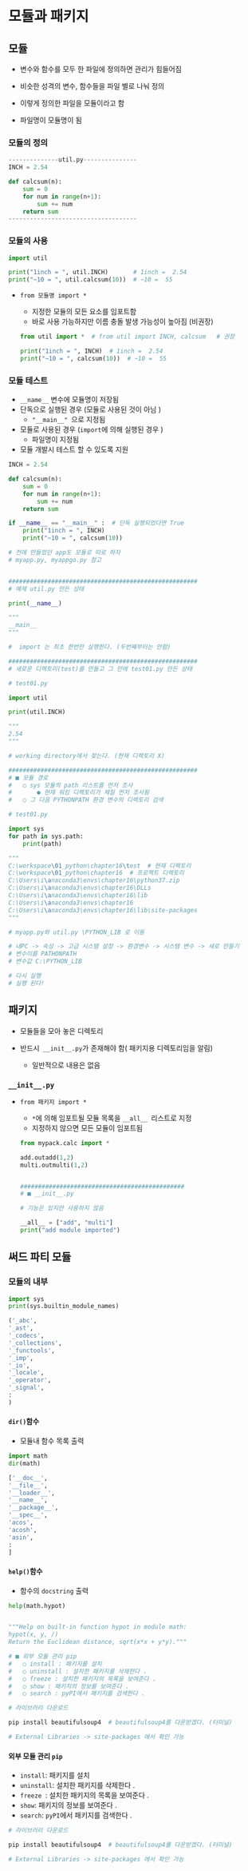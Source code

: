 # 모듈과 패키지

## 모듈

* 변수와 함수를 모두 한 파일에 정의하면 관리가 힘들어짐

* 비슷한 성격의 변수, 함수들을 파일 별로 나눠 정의

* 이렇게 정의한 파일을 모듈이라고 함

* 파일명이 모듈명이 됨

  

### 모듈의 정의

```python
--------------util.py---------------
INCH = 2.54

def calcsum(n):
    sum = 0
    for num in range(n+1):
        sum += num
    return sum
------------------------------------
```



### 모듈의 사용

```python
import util

print("1inch = ", util.INCH)       # 1inch =  2.54
print("~10 = ", util.calcsum(10))  # ~10 =  55
```

* `from 모듈명 import *`

  * 지정한 모듈의 모든 요소를 임포트함
  * 바로 사용 가능하지만 이름 충돌 발생 가능성이 높아짐 (비권장)

  ```python
  from util import *  # from util import INCH, calcsum   # 권장
  
  print("1inch = ", INCH)  # 1inch =  2.54
  print("~10 = ", calcsum(10))  # ~10 =  55
  ```



### 모듈 테스트

* `__name__` 변수에 모듈명이 저장됨
* 단독으로 실행된 경우 (모듈로 사용된 것이 아님 )
  * `"__main__" `으로 지정됨
* 모듈로 사용된 경우 (`import`에 의해 실행된 경우 )
  * 파일명이 지정됨
* 모듈 개발시 테스트 할 수 있도록 지원

```python
INCH = 2.54

def calcsum(n):
    sum = 0
    for num in range(n+1):
        sum += num
    return sum

if __name__ == "__main__" :  # 단독 실행되었다면 True
    print("1inch = ", INCH)
    print("~10 = ", calcsum(10))

# 전에 만들었던 app도 모듈로 따로 하자
# myapp.py, myappgo.py 참고


#####################################################
# 예제 util.py 만든 상태

print(__name__)

"""
__main__
"""

#  import 는 최초 한번만 실행한다. (두번째부터는 안함)

#####################################################
# 새로운 디렉토리(test)를 만들고 그 안에 test01.py 만든 상태

# test01.py

import util

print(util.INCH)

"""
2.54
"""

# working directory에서 찾는다. (현재 디렉토리 X)

#####################################################
# ■ 모듈 경로
#   ○ sys 모듈의 path 리스트를 먼저 조사
#       ● 현재 워킹 디렉토리가 제일 먼저 조사됨
#   ○ 그 다음 PYTHONPATH 환경 변수의 디렉토리 검색

# test01.py

import sys
for path in sys.path:
    print(path)

"""
C:\workspace\01_python\chapter16\test  # 현재 디렉토리
C:\workspace\01_python\chapter16  # 프로젝트 디렉토리
C:\Users\i\anaconda3\envs\chapter16\python37.zip
C:\Users\i\anaconda3\envs\chapter16\DLLs
C:\Users\i\anaconda3\envs\chapter16\lib
C:\Users\i\anaconda3\envs\chapter16
C:\Users\i\anaconda3\envs\chapter16\lib\site-packages
"""

# myapp.py와 util.py \PYTHON_LIB 로 이동

# 내PC -> 속성 -> 고급 시스템 설정 -> 환경변수 -> 시스템 변수 -> 새로 만들기
# 변수이름 PATHONPATH
# 변수값 C:\PYTHON_LIB

# 다시 실행
# 실행 된다!
```



## 패키지

* 모듈들을 모아 놓은 디렉토리

* 반드시` __init__.py`가 존재해야 함( 패키지용 디렉토리임을 알림)

  * 일반적으로 내용은 없음

    

### `__init__.py`

* `from 패키지 import * `

  * `*`에 의해 임포트될 모듈 목록을 `__all__ `리스트로 지정
  * 지정하지 않으면 모든 모듈이 임포트됨

  ```python
  from mypack.calc import *
  
  add.outadd(1,2)
  multi.outmulti(1,2)
  
  
  ##############################################
  # ■ __init__.py
  
  # 기능은 있지만 사용하지 않음
  
  __all__ = ["add", "multi"]
  print("add module imported")
  ```



## 써드 파티 모듈

### 모듈의 내부

```python
import sys
print(sys.builtin_module_names)

('_abc',
'_ast',
'_codecs',
'_collections',
'_functools',
'_imp',
'_io',
'_locale',
'_operator',
'_signal',
:
)
```

#### `dir()`함수

* 모듈내 함수 목록 출력

```python
import math
dir(math)

['__doc__',
'__file__',
'__loader__',
'__name__',
'__package__',
'__spec__',
'acos',
'acosh',
'asin',
:
]
```

#### `help()`함수

* 함수의 `docstring` 출력

```python
help(math.hypot)


"""Help on built-in function hypot in module math:
hypot(x, y, /)
Return the Euclidean distance, sqrt(x*x + y*y)."""

# ■ 외부 모듈 관리 pip
#   ○ install : 패키지를 설치
#   ○ uninstall : 설치한 패키지를 삭제한다 .
#   ○ freeze : 설치한 패키지의 목록을 보여준다 .
#   ○ show : 패키지의 정보를 보여준다 .
#   ○ search : pyPI에서 패키지를 검색한다 .

# 라이브러리 다운로드

pip install beautifulsoup4  # beautifulsoup4를 다운받겠다. (터미널)

# External Libraries -> site-packages 에서 확인 가능
```

#### 외부 모듈 관리 `pip`

* `install`: 패키지를 설치
* `uninstall`: 설치한 패키지를 삭제한다 .
* `freeze `: 설치한 패키지의 목록을 보여준다 .
* `show`: 패키지의 정보를 보여준다 .
* `search`: `pyPI`에서 패키지를 검색한다 .

```python
# 라이브러리 다운로드

pip install beautifulsoup4  # beautifulsoup4를 다운받겠다. (터미널)

# External Libraries -> site-packages 에서 확인 가능
```

